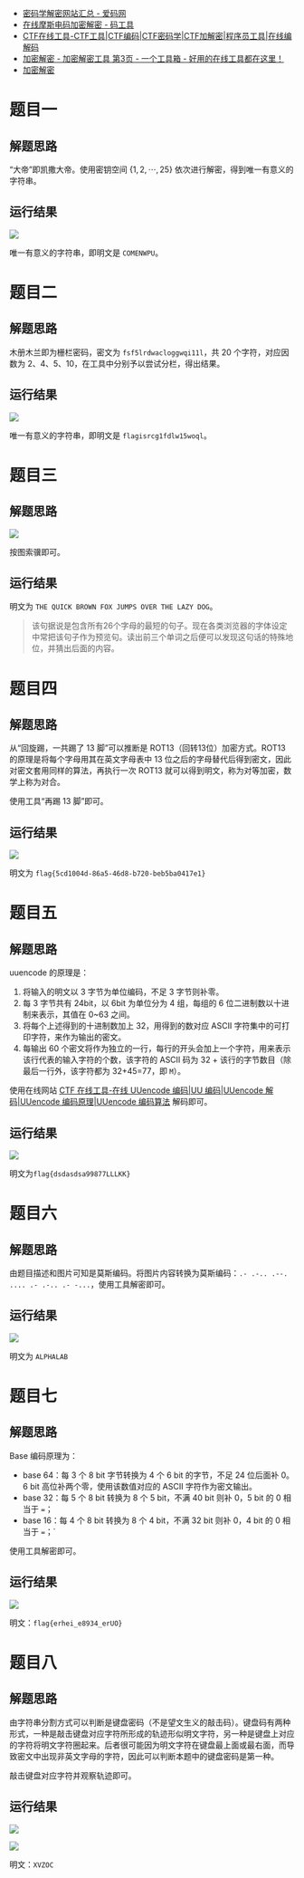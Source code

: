 - [密码学解密网站汇总 - 爱码网](https://www.likecs.com/show-480434.html)
- [在线摩斯电码加密解密 - 码工具](https://www.matools.com/morse)
- [CTF在线工具-CTF工具|CTF编码|CTF密码学|CTF加解密|程序员工具|在线编解码](http://www.hiencode.com/)
- [加密解密 - 加密解密工具 第3页 - 一个工具箱 - 好用的在线工具都在这里！](http://www.atoolbox.net/Category.php?Id=27&Page=3)
- [加密解密](http://encrypt.fitfrom.com/)

# 题目一

## 解题思路

“大帝”即凯撒大帝。使用密钥空间 $\{1,\,2,\,\cdots,\,25\}$ 依次进行解密，得到唯一有意义的字符串。

## 运行结果

![](img/1-1.png)

唯一有意义的字符串，即明文是 `COMENWPU`。

# 题目二

## 解题思路

木册木兰即为栅栏密码，密文为 `fsf5lrdwacloggwqi11l`，共 20 个字符，对应因数为 2、4、5、10，在工具中分别予以尝试分栏，得出结果。

## 运行结果

![](img/2-1.png)

唯一有意义的字符串，即明文是 `flagisrcg1fdlw15woql`。

# 题目三

## 解题思路

![](img/3-1.png)

按图索骥即可。

## 运行结果

明文为 `THE QUICK BROWN FOX JUMPS OVER THE LAZY DOG`。

> 该句据说是包含所有26个字母的最短的句子。现在各类浏览器的字体设定中常把该句子作为预览句。读出前三个单词之后便可以发现这句话的特殊地位，并猜出后面的内容。

# 题目四

## 解题思路

从“回旋踢，一共踢了 13 脚”可以推断是 ROT13（回转13位）加密方式。ROT13 的原理是将每个字母用其在英文字母表中 13 位之后的字母替代后得到密文，因此对密文套用同样的算法，再执行一次 ROT13 就可以得到明文，称为对等加密，数学上称为对合。

使用工具“再踢 13 脚”即可。

## 运行结果

![](img/4-1.png)

明文为 `flag{5cd1004d-86a5-46d8-b720-beb5ba0417e1}`

# 题目五

## 解题思路

uuencode 的原理是：

1. 将输入的明文以 3 字节为单位编码，不足 3 字节则补零。
2. 每 3 字节共有 24bit，以 6bit 为单位分为 4 组，每组的 6 位二进制数以十进制来表示，其值在 0~63‌ 之间。
3. 将每个上述得到的十进制数加上 32，用得到的数对应 ASCII 字符集中的可打印字符，来作为输出的密文。 
4. 每输出 60 个密文将作为独立的一行，每行的开头会加上一个字符，用来表示该行代表的输入字符的个数，该字符的 ASCII 码为 32 + 该行的字节数目（除最后一行外，该字符都为 32+45=77，即 `M`）。

使用在线网站 [CTF 在线工具-在线 UUencode 编码|UU 编码|UUencode 解码|UUencode 编码原理|UUencode 编码算法](http://www.hiencode.com/uu.html) 解码即可。

## 运行结果

![](img/5-1.png)

明文为`flag{dsdasdsa99877LLLKK}`

# 题目六

## 解题思路

由题目描述和图片可知是莫斯编码。将图片内容转换为莫斯编码：`.- .-.. .--. .... .- .-.. .- -...`，使用工具解密即可。

## 运行结果

![](img/6-1.png)

明文为 `ALPHALAB`

# 题目七

## 解题思路

Base 编码原理为：

- base 64：每 3 个 8 bit 字节转换为 4 个 6 bit 的字节，不足 24 位后面补 0。6 bit 高位补两个零，使用该数值对应的 ASCII 字符作为密文输出。
- base 32：每 5 个 8 bit 转换为 8 个 5 bit，不满 40 bit 则补 0，5 bit 的 0 相当于 `=`；
- base 16：每 4 个 8 bit 转换为 8 个 4 bit，不满 32 bit 则补 0，4 bit 的 0 相当于 `=`；`

使用工具解密即可。

## 运行结果

![](img/7-1.png)

明文：`flag{erhei_e8934_erUO}`

# 题目八

## 解题思路

由字符串分割方式可以判断是键盘密码（不是望文生义的敲击码）。键盘码有两种形式，一种是敲击键盘对应字符所形成的轨迹形似明文字符，另一种是键盘上对应的字符将明文字符圈起来。后者很可能因为明文字符在键盘最上面或最右面，而导致密文中出现非英文字母的字符，因此可以判断本题中的键盘密码是第一种。

敲击键盘对应字符并观察轨迹即可。

## 运行结果

![](img/8-1.png)

![](img/8-2.png)

明文：`XVZOC`

